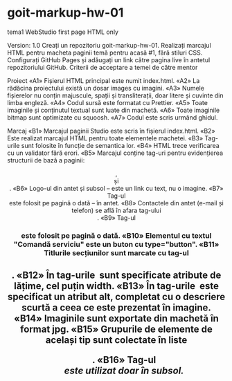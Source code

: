 # goit-markup-hw-01
tema1
WebStudio first page
HTML only

Version: 1.0
Creați un repozitoriu goit-markup-hw-01.
Realizați marcajul HTML pentru macheta paginii temă pentru acasă #1, fără stiluri CSS.
Configurați GitHub Pages și adăugați un link către pagina live în antetul repozitoriului GitHub.
Criterii de acceptare a temei de către mentor

Proiect
«A1» Fișierul HTML principal este numit index.html.
«A2» La rădăcina proiectului există un dosar images cu imagini.
«A3» Numele fișierelor nu conțin majuscule, spații și transliterații, doar litere și cuvinte din limba engleză.
«A4» Codul sursă este formatat cu Prettier.
«A5» Toate imaginile și conținutul textual sunt luate din machetă.
«A6» Toate imaginile bitmap sunt optimizate cu squoosh.
«A7» Codul este scris urmând ghidul.

Marcaj
«B1» Marcajul paginii Studio este scris în fișierul index.html.
«B2» Este realizat marcajul HTML pentru toate elementele machetei.
«B3» Tag-urile sunt folosite în funcție de semantica lor.
«B4» HTML trece verificarea cu un validator fără erori.
«B5» Marcajul conține tag-uri pentru evidențierea structurii de bază a paginii: <header>, <main> și <footer>.
«B6» Logo-ul din antet și subsol – este un link cu text, nu o imagine.
«B7» Tag-ul <nav> este folosit pe pagină o dată – în antet.
«B8» Contactele din antet (e-mail și telefon) se află în afara tag-ului <nav>.
«B9» Tag-ul <h1> este folosit pe pagină o dată.
«B10» Elementul cu textul "Comandă serviciu" este un buton cu type="button".
«B11» Titlurile secțiunilor sunt marcate cu tag-ul <h2>.
«B12» În tag-urile <img> sunt specificate atribute de lățime, cel puțin width.
«B13» În tag-urile <img> este specificat un atribut alt, completat cu o descriere scurtă a ceea ce este prezentat în imagine.
«B14» Imaginile sunt exportate din machetă în format jpg.
«B15» Grupurile de elemente de același tip sunt colectate în liste <ul>.
«B16» Tag-ul <address> este utilizat doar în subsol.
